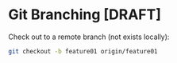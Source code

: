 # Git Branching [DRAFT]


Check out to a remote branch (not exists locally):
```sh
git checkout -b feature01 origin/feature01
```
